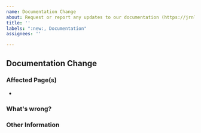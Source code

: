 ```yaml
---
name: Documentation Change
about: Request or report any updates to our documentation (https://jrnl.sh)
title: ''
labels: ":new:, Documentation"
assignees: ''

---
```


## Documentation Change
<!--
Hello, and thank you for reporting an issue!
Please fill out the points below, as it will make our process much easier.
-->

### Affected Page(s)
<!--
Please tell us which page, or pages, from the documentation site (https://jrnl.sh) are
affected in this issue
-->
  - <!-- example: https://jrnl.sh/overview -->

### What's wrong?
<!--
Please write a short description of what is happening.
-->

### Other Information
<!--
Is there anything else we should know that might be helpful?
-->
